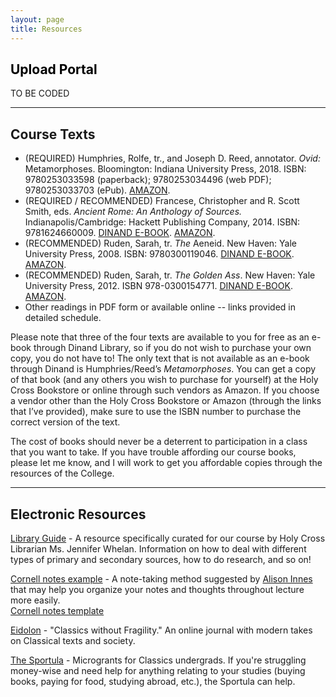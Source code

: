 ```yaml
---
layout: page
title: Resources
---
```


## <a style="color: #000000;" name="up">Upload Portal</a>

TO BE CODED

<hr>

## Course Texts
- (REQUIRED) Humphries, Rolfe, tr., and Joseph D. Reed, annotator. *Ovid:* Metamorphoses. Bloomington: Indiana University Press, 2018. ISBN: 9780253033598 (paperback); 9780253034496 (web PDF); 9780253033703 (ePub). [AMAZON](https://www.amazon.com/Metamorphoses-New-Annotated-Rolfe-Humphries-ebook/dp/B07CMS5ZG7/ref=sr_1_1?keywords=humphries+metamorphoses&qid=1559931339&s=gateway&sr=8-1).
- (REQUIRED / RECOMMENDED) Francese, Christopher and R. Scott Smith, eds. *Ancient Rome: An Anthology of Sources.* Indianapolis/Cambridge: Hackett Publishing Company, 2014. ISBN: 9781624660009. [DINAND E-BOOK](https://ebookcentral.proquest.com/lib/holycrosscollege-ebooks/detail.action?docID=1643864#). [AMAZON](https://www.amazon.com/Ancient-Rome-Anthology-Scott-Smith-ebook/dp/B00LVCVBFO/ref=sr_1_1_twi_kin_1?ie=UTF8&qid=1533754806&sr=8-1&keywords=francese+smith+anthology).
- (RECOMMENDED) Ruden, Sarah, tr. *The* Aeneid. New Haven: Yale University Press, 2008. ISBN: 9780300119046. [DINAND E-BOOK](https://ebookcentral.proquest.com/lib/holycrosscollege-ebooks/reader.action?docID=3420452). [AMAZON](https://www.amazon.com/Aeneid-Vergil/dp/0300151411/ref=sr_1_2?keywords=ruden+aeneid&qid=1559931401&s=gateway&sr=8-2).
- (RECOMMENDED) Ruden, Sarah, tr. *The Golden Ass*. New Haven: Yale University Press, 2012. ISBN 978-0300154771. [DINAND E-BOOK](https://ebookcentral.proquest.com/lib/holycrosscollege-ebooks/detail.action?docID=3420783#). [AMAZON](https://www.amazon.com/Golden-Ass-Apuleius-ebook/dp/B006VV2OBK/ref=sr_1_1?keywords=sarah+ruden+apuleius&qid=1559931446&s=gateway&sr=8-1).
- Other readings in PDF form or available online -- links provided in detailed schedule.

Please note that three of the four texts are available to you for free as an e-book through Dinand Library, so if you do not wish to purchase your own copy, you do not have to! The only text that is not available as an e-book through Dinand is Humphries/Reed’s *Metamorphoses*. You can get a copy of that book (and any others you wish to purchase for yourself) at the Holy Cross Bookstore or online through such vendors as Amazon. If you choose a vendor other than the Holy Cross Bookstore or Amazon (through the links that I’ve provided), make sure to use the ISBN number to purchase the correct version of the text.

The cost of books should never be a deterrent to participation in a class that you want to take. If you have trouble affording our course books, please let me know, and I will work to get you affordable copies through the resources of the College.

<hr>

## Electronic Resources
[Library Guide](#) - A resource specifically curated for our course by Holy Cross Librarian Ms. Jennifer Whelan. Information on how to deal with different types of primary and secondary sources, how to do research, and so on!

[Cornell notes example](https://alisoninnes.files.wordpress.com/2017/10/cornell-notes-quick-dirty-guide.pdf) - A note-taking method suggested by [Alison Innes](https://twitter.com/alisoninnes) that may help you organize your notes and thoughts throughout lecture more easily.  
[Cornell notes template](https://alisoninnes.files.wordpress.com/2018/01/template-for-cornell-notes-unlined1.pdf)

[Eidolon](https://eidolon.pub) - "Classics without Fragility." An online journal with modern takes on Classical texts and society.  

[The Sportula](https://thesportula.wordpress.com/) - Microgrants for Classics undergrads. If you're struggling money-wise and need help for anything relating to your studies (buying books, paying for food, studying abroad, etc.), the Sportula can help.
